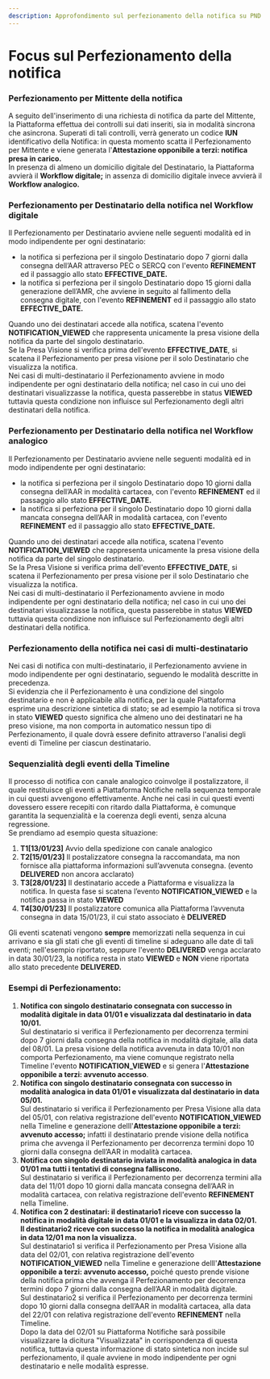 ```yaml
---
description: Approfondimento sul perfezionamento della notifica su PND
---
```


# Focus sul Perfezionamento della notifica

### Perfezionamento per Mittente della notifica&#x20;

A seguito dell'inserimento di una richiesta di notifica da parte del Mittente, la Piattaforma effettua dei controlli sui dati inseriti, sia in modalità sincrona che asincrona. Superati di tali controlli, verrà generato un codice **IUN** identificativo della Notifica: in questa momento scatta il Perfezionamento per Mittente e viene generata l'**Attestazione opponibile a terzi: notifica presa in carico.**\
In presenza di almeno un domicilio digitale del Destinatario, la Piattaforma avvierà il **Workflow digitale;** in assenza di domicilio digitale invece avvierà il **Workflow analogico.**

### Perfezionamento per Destinatario della notifica nel Workflow digitale

Il Perfezionamento per Destinatario avviene nelle seguenti modalità ed in modo indipendente per ogni destinatario:

* la notifica si perfeziona per il singolo Destinatario dopo 7 giorni dalla consegna dell’AAR attraverso PEC o SERCQ con l'evento **REFINEMENT** ed il passaggio allo stato **EFFECTIVE\_DATE.**
* la notifica si perfeziona per il singolo Destinatario dopo 15 giorni dalla generazione dell’AMR, che avviene in seguito al fallimento della consegna digitale, con l'evento **REFINEMENT** ed il passaggio allo stato **EFFECTIVE\_DATE.**

Quando uno dei destinatari accede alla notifica, scatena l'evento **NOTIFICATION\_VIEWED** che rappresenta unicamente la presa visione della notifica da parte del singolo destinatario. \
Se la Presa Visione si verifica prima dell'evento **EFFECTIVE\_DATE**, si scatena il Perfezionamento per presa visione per il solo Destinatario che visualizza la notifica. \
Nei casi di multi-destinatario il Perfezionamento avviene in modo indipendente per ogni destinatario della notifica; nel caso in cui uno dei destinatari visualizzasse la notifica, questa passerebbe in status **VIEWED** tuttavia questa condizione non influisce sul Perfezionamento degli altri destinatari della notifica.

### Perfezionamento per Destinatario della notifica nel Workflow analogico

Il Perfezionamento per Destinatario avviene nelle seguenti modalità ed in modo indipendente per ogni destinatario:

* la notifica si perfeziona per il singolo Destinatario dopo 10 giorni dalla consegna dell’AAR in modalità cartacea, con l'evento **REFINEMENT** ed il passaggio allo stato **EFFECTIVE\_DATE.**
* la notifica si perfeziona per il singolo Destinatario dopo 10 giorni dalla mancata consegna dell’AAR in modalità cartacea, con l'evento **REFINEMENT** ed il passaggio allo stato **EFFECTIVE\_DATE.**

Quando uno dei destinatari accede alla notifica, scatena l'evento **NOTIFICATION\_VIEWED** che rappresenta unicamente la presa visione della notifica da parte del singolo destinatario. \
Se la Presa Visione si verifica prima dell'evento **EFFECTIVE\_DATE**, si scatena il Perfezionamento per presa visione per il solo Destinatario che visualizza la notifica. \
Nei casi di multi-destinatario il Perfezionamento avviene in modo indipendente per ogni destinatario della notifica; nel caso in cui uno dei destinatari visualizzasse la notifica, questa passerebbe in status **VIEWED** tuttavia questa condizione non influisce sul Perfezionamento degli altri destinatari della notifica.

### Perfezionamento della notifica nei casi di multi-destinatario

Nei casi di notifica con multi-destinatario, il Perfezionamento avviene in modo indipendente per ogni destinatario, seguendo le modalità descritte in precedenza. \
Si evidenzia che il Perfezionamento è una condizione del singolo destinatario e non è applicabile alla notifica, per la quale Piattaforma esprime una descrizione sintetica di stato; se ad esempio la notifica si trova in stato **VIEWED** questo significa che almeno uno dei destinatari ne ha preso visione, ma non comporta in automatico nessun tipo di Perfezionamento, il quale dovrà essere definito attraverso l'analisi degli eventi di Timeline per ciascun destinatario.

### Sequenzialità degli eventi della Timeline

Il processo di notifica con canale analogico coinvolge il postalizzatore, il quale restituisce gli eventi a Piattaforma Notifiche nella sequenza temporale in cui questi avvengono effettivamente. Anche nei casi in cui questi eventi dovessero essere recepiti con ritardo dalla Piattaforma, è comunque garantita la sequenzialità e la coerenza degli eventi, senza alcuna regressione.\
Se prendiamo ad esempio questa situazione:

1. **T1\[13/01/23]** Avvio della spedizione con canale analogico
2. **T2\[15/01/23]** Il postalizzatore consegna la raccomandata, ma non fornisce alla piattaforma informazioni sull’avvenuta consegna. (evento **DELIVERED** non ancora acclarato)
3. **T3\[28/01/23]** Il destinatario accede a Piattaforma e visualizza la notifica. In questa fase si scatena l’evento **NOTIFICATION\_VIEWED** e la notifica passa in stato **VIEWED**
4. **T4\[30/01/23]** Il postalizzatore comunica alla Piattaforma l’avvenuta consegna in data 15/01/23, il cui stato associato è **DELIVERED**

Gli eventi scatenati vengono **sempre** memorizzati nella sequenza in cui arrivano e sia gli stati che gli eventi di timeline si adeguano alle date di tali eventi; nell'esempio riportato, seppure l'evento **DELIVERED** venga acclarato in data 30/01/23, la notifica resta in stato **VIEWED** e **NON** viene riportata allo stato precedente **DELIVERED.**&#x20;

### Esempi di Perfezionamento:

1. **Notifica con singolo destinatario consegnata con successo in modalità digitale in data 01/01 e visualizzata dal destinatario in data 10/01.**\
   Sul destinatario si verifica il Perfezionamento per decorrenza termini dopo 7 giorni dalla consegna della notifica in modalità digitale, alla data del 08/01. La presa visione della notifica avvenuta in data 10/01 non comporta Perfezionamento, ma viene comunque registrato nella Timeline l'evento **NOTIFICATION\_VIEWED** e si genera l'**Attestazione opponibile a terzi: avvenuto accesso**.
2. **Notifica con singolo destinatario consegnata con successo in modalità analogica in data 01/01 e visualizzata dal destinatario in data 05/01.**\
   Sul destinatario si verifica il Perfezionamento per Presa Visione alla data del 05/01, con relativa registrazione dell'evento **NOTIFICATION\_VIEWED** nella Timeline e generazione delll'**Attestazione opponibile a terzi: avvenuto accesso;** infatti il destinatario prende visione della notifica prima che avvenga il Perfezionamento per decorrenza termini dopo 10 giorni dalla consegna dell’AAR in modalità cartacea.
3. **Notifica con singolo destinatario inviata in modalità analogica in data 01/01 ma tutti i tentativi di consegna falliscono.**\
   Sul destinatario si verifica il Perfezionamento per decorrenza termini alla data del 11/01 dopo 10 giorni dalla mancata consegna dell’AAR in modalità cartacea, con relativa registrazione dell'evento **REFINEMENT** nella Timeline.
4. **Notifica con 2 destinatari: il destinatario1 riceve con successo la notifica in modalità digitale in data 01/01 e la visualizza in data 02/01.** \
   **Il destinatario2 riceve con successo la notifica in modalità analogica in data 12/01 ma non la visualizza.**\
   Sul destinatario1 si verifica il Perfezionamento per Presa Visione alla data del 02/01, con relativa registrazione dell'evento **NOTIFICATION\_VIEWED** nella Timeline e generazione delll'**Attestazione opponibile a terzi: avvenuto accesso,** poiché questo prende visione della notifica prima che avvenga il Perfezionamento per decorrenza termini dopo 7 giorni dalla consegna dell’AAR in modalità digitale.\
   Sul destinatario2 si verifica il Perfezionamento per decorrenza termini dopo 10 giorni dalla consegna dell’AAR in modalità cartacea, alla data del 22/01 con relativa registrazione dell'evento **REFINEMENT** nella Timeline.\
   Dopo la data del 02/01 su Piattaforma Notifiche sarà possibile visualizzare la dicitura "Visualizzata" in corrispondenza di questa notifica, tuttavia questa informazione di stato sintetica non incide sul perfezionamento, il quale avviene in modo indipendente per ogni destinatario e nelle modalità espresse.
